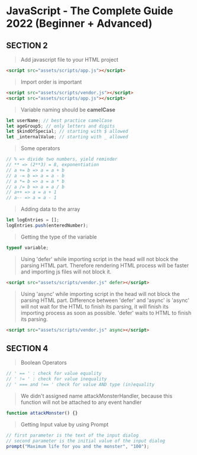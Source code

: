 # JavaScript - The Complete Guide 2022 (Beginner + Advanced)

## SECTION 2

> Add javascript file to your HTML project

```HTML
<script src="assets/scripts/app.js"></script>
```

> Import order is important

```HTML
<script src="assets/scripts/vendor.js"></script>
<script src="assets/scripts/app.js"></script>
```

> Variable naming should be <b>camelCase</b>

```js
let userName; // best practice camelCase
let ageGroup5; // only letters and digits
let $kindOfSpecial; // starting with $ allowed
let _internalValue; // starting with _ allowed
```

> Some operators

```js
// % => divide two numbers, yield reminder
// ** => (2**3) = 8, exponentiation
// a += b => a = a + b
// a -= b => a = a - b
// a *= b => a = a * b
// a /= b => a = a / b
// a++ => a = a + 1
// a-- => a = a - 1
```

> Adding data to the array

```js
let logEntries = [];
logEntries.push(enteredNumber);
```

> Getting the type of the variable

```js
typeof variable;
```

> Using 'defer' while importing script in the head will not block the parsing HTML part. Therefore rendering HTML process will be faster and importing js files will not block it.

```html
<script src="assets/scripts/vendor.js" defer></script>
```

> Using 'async' while importing script in the head will not block the parsing HTML part. Difference between 'defer' and 'async' is 'async' will not wait for the HTML to finish its parsing, it will finish its importing process as soon as possible. 'defer' waits to HTML to finish its parsing.

```html
<script src="assets/scripts/vendor.js" async></script>
```

## SECTION 4

> Boolean Operators

```js
// ' == ' : check for value equality
// ' != ' : check for value inequality
// ' === and !== ' check for value AND type (in)equality
```

> We didn't assigned name attackMonsterHandler, because this function will not be attached to any event handler

```js
function attackMonster() {}
```

> Getting Input value by using Prompt

```js
// first parameter is the text of the input dialog
// second parameter is the initial value of the input dialog
prompt("Maximum life for you and the monster", "100");
```
